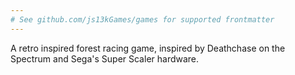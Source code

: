 ```yaml
---
# See github.com/js13kGames/games for supported frontmatter
---
```

A retro inspired forest racing game, inspired by Deathchase on the Spectrum and Sega's Super Scaler hardware.